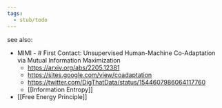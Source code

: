 ```yaml
---
tags:
  - stub/todo
---
```


see also:
- MIMI - # First Contact: Unsupervised Human-Machine Co-Adaptation via Mutual Information Maximization
	- https://arxiv.org/abs/2205.12381
	- https://sites.google.com/view/coadaptation
	- https://twitter.com/DigThatData/status/1544607986064117760
	- [[Information Entropy]]
- [[Free Energy Principle]]